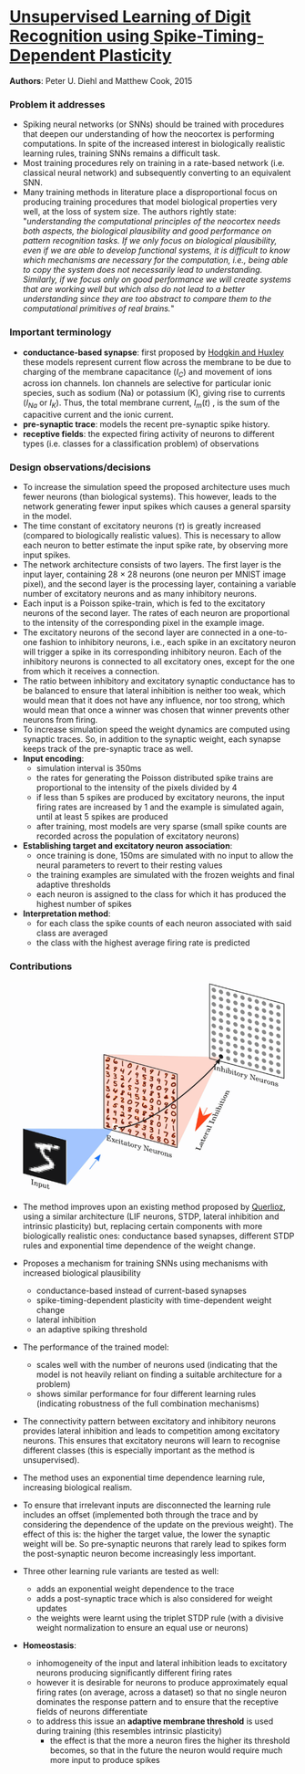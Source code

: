 # [Unsupervised Learning of Digit Recognition using Spike-Timing-Dependent Plasticity](https://www.frontiersin.org/articles/10.3389/fncom.2015.00099/full)

**Authors**: Peter U. Diehl and Matthew Cook, 2015

### Problem it addresses

* Spiking neural networks (or SNNs) should be trained with procedures that deepen our understanding of how the neocortex is performing computations. In spite of the increased interest in biologically realistic learning rules, training SNNs remains a difficult task. 
* Most training procedures rely on training in a rate-based network (i.e. classical neural network) and subsequently converting to an equivalent SNN.
* Many training methods in literature place a disproportional focus on producing training procedures that model biological properties very well, at the loss of system size. The authors rightly state: "_understanding the computational principles of the neocortex needs both aspects, the biological plausibility and good performance on pattern recognition tasks. If we only focus on biological plausibility, even if we are able to develop functional systems, it is difficult to know which mechanisms are necessary for the computation, i.e., being able to copy the system does not necessarily lead to understanding. Similarly, if we focus only on good performance we will create systems that are working well but which also do not lead to a better understanding since they are too abstract to compare them to the computational primitives of real brains._"

### Important terminology

* __conductance-based synapse__: first proposed by  [Hodgkin and Huxley](https://www.ncbi.nlm.nih.gov/pmc/articles/PMC1392413/) these models represent current flow across the membrane to be due to charging of the membrane capacitance ($I_C$) and movement of ions across ion channels. Ion channels are selective for particular ionic species, such as sodium (Na) or potassium (K), giving rise to currents ($I_{Na}$ or $I_K$). Thus, the total membrane current, $I_m(t)$ , is the sum of the capacitive current and the ionic current.
* __pre-synaptic trace__: models the recent pre-synaptic spike history.
* __receptive fields__: the expected firing activity of neurons to different types (i.e. classes for a classification problem) of observations


### Design observations/decisions

* To increase the simulation speed the proposed architecture uses much fewer neurons (than biological systems). This however, leads to the network generating fewer input spikes which causes a general sparsity in the model.
* The time constant of excitatory neurons ($\tau$) is greatly increased (compared to biologically realistic values). This is necessary to allow each neuron to better estimate the input spike rate, by observing more input spikes. 
* The network architecture consists of two layers. The first layer is the input layer, containing 28 × 28 neurons (one neuron per MNIST image pixel), and the second layer is the processing layer, containing a variable number of excitatory neurons and as many inhibitory neurons. 
* Each input is a Poisson spike-train, which is fed to the excitatory neurons of the second layer. The rates of each neuron are proportional to the intensity of the corresponding pixel in the example image.
* The excitatory neurons of the second layer are connected in a one-to-one fashion to inhibitory neurons, i.e., each spike in an excitatory neuron will trigger a spike in its corresponding inhibitory neuron. Each of the inhibitory neurons is connected to all excitatory ones, except for the one from which it receives a connection.
* The ratio between inhibitory and excitatory synaptic conductance has to be balanced to ensure that lateral inhibition is neither too weak, which would mean that it does not have any influence, nor too strong, which would mean that once a winner was chosen that winner prevents other neurons from firing.
* To increase simulation speed the weight dynamics are computed using synaptic traces. So, in addition to the synaptic weight, each synapse keeps track of the pre-synaptic trace as well.
* __Input encoding__:
  * simulation interval is 350ms
  * the rates for generating the Poisson distributed spike trains are proportional to the intensity of the pixels divided by 4
  * if less than 5 spikes are produced by excitatory neurons, the input firing rates are increased by 1 and the example is simulated again, until at least 5 spikes are produced
  * after training, most models are very sparse (small spike counts are recorded across the population of excitatory neurons)
* __Establishing target and excitatory neuron association__: 
  * once training is done, 150ms are simulated with no input to allow the neural parameters to revert to their resting values
  * the training examples are simulated with the frozen weights and final adaptive thresholds
  * each neuron is assigned to the class for which it has produced the highest number of spikes
* __Interpretation method__:
  * for each class the spike counts of each neuron associated with said class are averaged
  * the class with the highest average firing rate is predicted 

### Contributions

![Proposed architecture](diagrams/unsup_stdp_excit_inhib_population_training.png)

* The method improves upon an existing method proposed by [Querlioz](https://ieeexplore.ieee.org/abstract/document/6508962), using a similar architecture (LIF neurons, STDP, lateral inhibition and intrinsic plasticity) but, replacing certain components with more biologically realistic ones: conductance based synapses, different STDP rules and exponential time dependence of the weight change.

* Proposes a mechanism for training SNNs using mechanisms with increased biological plausibility 
  * conductance-based instead of current-based synapses
  * spike-timing-dependent plasticity with time-dependent weight change 
  * lateral inhibition 
  * an adaptive spiking threshold
* The performance of the trained model:
  *  scales well with the number of neurons used (indicating that the model is not heavily reliant on finding a suitable architecture for a problem)
  *  shows similar performance for four different learning rules (indicating robustness of the full combination mechanisms)
* The connectivity pattern between excitatory and inhibitory neurons provides lateral inhibition and leads to competition among excitatory neurons. This ensures that excitatory neurons will learn to recognise different classes (this is especially important as the method is unsupervised). 
* The method uses an exponential time dependence learning rule, increasing biological realism.
* To ensure that irrelevant inputs are disconnected the learning rule includes an offset (implemented both through the trace and by considering the dependence of the update on the previous weight). The effect of this is: the higher the target value, the lower the synaptic weight will be. So pre-synaptic neurons that rarely lead to spikes form the post-synaptic neuron become increasingly less important.
* Three other learning rule variants are tested as well:
  * adds an exponential weight dependence to the trace
  * adds a post-synaptic trace which is also considered for weight updates
  * the weights were learnt using the triplet STDP rule (with a divisive weight normalization to ensure an equal use or neurons)
* __Homeostasis__: 
  * inhomogeneity of the input and lateral inhibition leads to excitatory neurons producing significantly different firing rates
  * however it is desirable for neurons to produce approximately equal firing rates (on average, across a dataset) so that no single neuron dominates the response pattern and to ensure that the receptive fields of neurons differentiate
  * to address this issue an __adaptive membrane threshold__ is used during training (this resembles intrinsic plasticity)
    * the effect is that the more a neuron fires the higher its threshold becomes, so that in the future the neuron would require much more input to produce spikes
